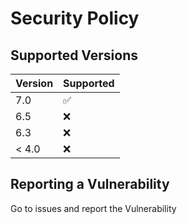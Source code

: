 # Security Policy

## Supported Versions

| Version | Supported          |
| ------- | ------------------ |
|   7.0   | :white_check_mark: |
|   6.5   | :x:                |
|   6.3   | :x:                |
| < 4.0   | :x:                |

## Reporting a Vulnerability

Go to issues and report the Vulnerability
